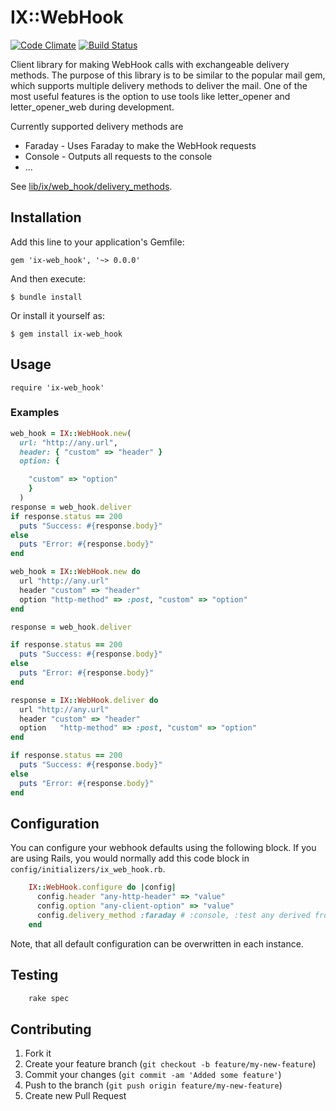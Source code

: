 # IX::WebHook

[![Code Climate](https://codeclimate.com/github/hauschil/ix-web_hook/badges/gpa.svg)](https://codeclimate.com/github/hauschil/ix-web_hook/)
[![Build Status](https://travis-ci.org/hauschil/ix-web_hook.svg)](https://travis-ci.org/hauschil/ix-web_hook)

Client library for making WebHook calls with exchangeable delivery methods. The purpose of this library is to be similar to the popular mail gem, which supports multiple delivery methods to deliver the mail. One of the most useful features is the option to use tools like letter_opener and letter_opener_web during development.

Currently supported delivery methods are

* Faraday - Uses Faraday to make the WebHook requests
* Console - Outputs all requests to the console
* ...

See [lib/ix/web_hook/delivery_methods](lib/ix/web_hook/delivery_methods).
## Installation

Add this line to your application's Gemfile:

    gem 'ix-web_hook', '~> 0.0.0'

And then execute:

    $ bundle install

Or install it yourself as:

    $ gem install ix-web_hook

## Usage

    require 'ix-web_hook'

### Examples
  ```ruby
  web_hook = IX::WebHook.new(
    url: "http://any.url",
    header: { "custom" => "header" }
    option: {

      "custom" => "option"
      }
    )
  response = web_hook.deliver
  if response.status == 200
    puts "Success: #{response.body}"
  else
    puts "Error: #{response.body}"
  end
  ```

  ```ruby
  web_hook = IX::WebHook.new do
    url "http://any.url"
    header "custom" => "header"
    option "http-method" => :post, "custom" => "option"
  end

  response = web_hook.deliver

  if response.status == 200
    puts "Success: #{response.body}"
  else
    puts "Error: #{response.body}"
  end
  ```

  ```ruby
  response = IX::WebHook.deliver do
    url "http://any.url"
    header "custom" => "header"
    option   "http-method" => :post, "custom" => "option"
  end

  if response.status == 200
    puts "Success: #{response.body}"
  else
    puts "Error: #{response.body}"
  end
  ```


## Configuration

You can configure your webhook defaults using the following block. If you are using Rails, you would normally add this code block in `config/initializers/ix_web_hook.rb`.
```ruby
    IX::WebHook.configure do |config|
      config.header "any-http-header" => "value"
      config.option "any-client-option" => "value"
      config.delivery_method :faraday # :console, :test any derived from IX::WebHook::DeliveryMethod or implementing #deliver(request).
    end
```
Note, that all default configuration can be overwritten in each instance.

## Testing
```sh
    rake spec
```
## Contributing

1. Fork it
2. Create your feature branch (`git checkout -b feature/my-new-feature`)
3. Commit your changes (`git commit -am 'Added some feature'`)
4. Push to the branch (`git push origin feature/my-new-feature`)
5. Create new Pull Request
